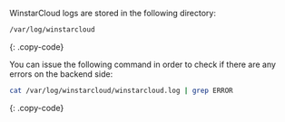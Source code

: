 WinstarCloud logs are stored in the following directory:
 
```bash
/var/log/winstarcloud
```
{: .copy-code}

You can issue the following command in order to check if there are any errors on the backend side:
 
```bash
cat /var/log/winstarcloud/winstarcloud.log | grep ERROR
```
{: .copy-code}